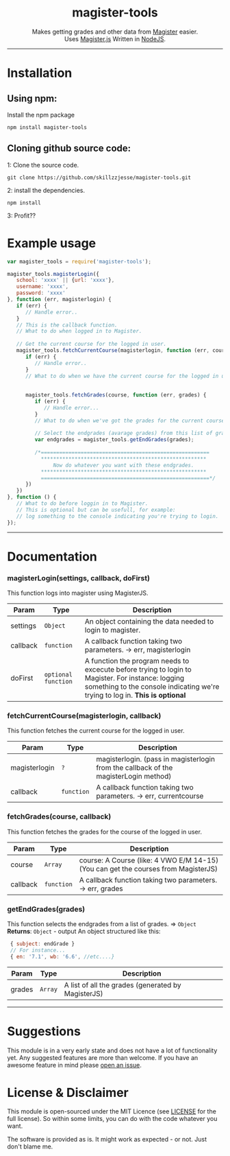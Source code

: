 <h1 align="center">magister-tools</h1>
<p align="center">
   Makes getting grades and other data from <a href="http://www.schoolmaster.nl/">Magister</a> easier. <br>
  Uses <a href="https://github.com/simplyGits/MagisterJS">Magister.js</a> Written in <a href="https://nodejs.org/">NodeJS</a>.
</p>

---

# Installation
## Using npm:
Install the npm package
```
npm install magister-tools 
```
## Cloning github source code:
1: Clone the source code.  
```
git clone https://github.com/skillzzjesse/magister-tools.git
```
2: install the dependencies.  
```
npm install
```
3: Profit??

# Example usage 
```js
var magister_tools = require('magister-tools');

magister_tools.magisterLogin({
   school: 'xxxx' || {url: 'xxxx'},
   username: 'xxxx',
   password: 'xxxx'
}, function (err, magisterlogin) {
   if (err) {
      // Handle error..
   }
   // This is the callback function. 
   // What to do when logged in to Magister.
   
   // Get the current course for the logged in user.
   magister_tools.fetchCurrentCourse(magisterlogin, function (err, course) {
      if (err) {
         // Handle error..
      }   
      // What to do when we have the current course for the logged in user.
      
      
      magister_tools.fetchGrades(course, function (err, grades) {
         if (err) {
            // Handle error...
         }
         // What to do when we've got the grades for the current course of the logged in user.
         
         // Select the endgrades (avarage grades) from this list of grades.
         var endgrades = magister_tools.getEndGrades(grades);
         
         /*=======================================================
           ******************************************************
               Now do whatever you want with these endgrades.
           ******************************************************
           =======================================================*/ 
      })
   })
}, function () { 
   // What to do before loggin in to Magister.
   // This is optional but can be usefull, for example: 
   // log something to the console indicating you're trying to login.
});
```
---

# Documentation
<a name="magisterLogin
This function logs into magister using MagisterJS."></a>

### magisterLogin(settings, callback, doFirst)
This function logs into magister using MagisterJS.  

| Param | Type | Description |
| --- | --- | --- |
| settings | <code>Object</code> | An object containing the data needed to login to magister. |
| callback | <code>function</code> | A callback function taking two parameters. -> err, magisterlogin |
| doFirst | <code>optional function</code> | A function the program needs to excecute before trying to login to Magister. For instance: logging something to the console indicating we're trying to log in. **This is optional**|

<a name="fetchCurrentCourse
This function fetches the current course for the logged in user."></a>

### fetchCurrentCourse(magisterlogin, callback)
This function fetches the current course for the logged in user.  

| Param | Type | Description |
| --- | --- | --- |
| magisterlogin | <code>?</code> | magisterlogin. (pass in magisterlogin from the callback of the magisterLogin method) |
| callback | <code>function</code> | A callback function taking two parameters. -> err, currentcourse |
 
<a name="fetchGrades
This function fetches the grades for the course of the logged in user."></a>

### fetchGrades(course, callback)
This function fetches the grades for the course of the logged in user.    

| Param | Type | Description |
| --- | --- | --- |
| course | <code>Array</code> | course: A Course (like: 4 VWO E/M 14-15) (You can get the courses from MagisterJS) |
| callback | <code>function</code> | A callback function taking two parameters. -> err, grades |

<a name="getEndGrades
This function selects the endgrades from a list of grades."></a>

### getEndGrades(grades)
This function selects the endgrades from a list of grades. ⇒ <code>Object</code>  
**Returns**: <code>Object</code> - output An object structured like this:  
```js
 { subject: endGrade }
 // For instance...
 { en: '7.1', wb: '6.6', //etc....}  
```
| Param | Type | Description |
| --- | --- | --- |
| grades | <code>Array</code> | A list of all the grades (generated by MagisterJS) |

---

# Suggestions
This module is in a very early state and does not have a lot of functionality yet. Any suggested features are more than welcome.
If you have an awesome feature in mind please [open an issue](https://github.com/skillzzjesse/magister-tools/issues/new). 

# License & Disclaimer
This module is open-sourced under the MIT Licence (see [LICENSE](LICENSE) for the full license). So within some limits, you can do with the code whatever you want.

The software is provided as is. It might work as expected - or not. Just don't blame me.
